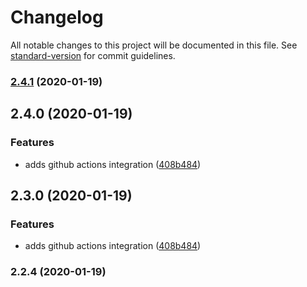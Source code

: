 # Changelog

All notable changes to this project will be documented in this file. See [standard-version](https://github.com/conventional-changelog/standard-version) for commit guidelines.

### [2.4.1](https://github.com/msg-labs/test-module/compare/v2.4.0...v2.4.1) (2020-01-19)

## 2.4.0 (2020-01-19)


### Features

* adds github actions integration ([408b484](https://github.com/msg-labs/test-module/commit/408b484ee14bdec50860a9637f254df79933481b))

## 2.3.0 (2020-01-19)


### Features

* adds github actions integration ([408b484](https://github.com/msg-labs/test-module/commit/408b484ee14bdec50860a9637f254df79933481b))

### 2.2.4 (2020-01-19)
